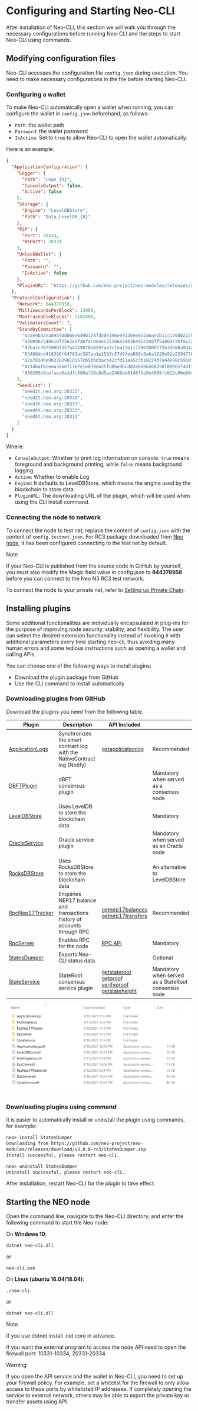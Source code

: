 # Configuring and Starting Neo-CLI 

After installation of Neo-CLI, this section we will walk you through the necessary configurations before running Neo-CLI and the steps to start Neo-CLI using commands. 

## Modifying configuration files

Neo-CLI accesses the configuration file `config.json`  during execution. You need to make necessary configurations in the file before starting Neo-CLI.

### Configuring a wallet

To make Neo-CLI automatically open a wallet when running, you can configure the wallet in  `config.json`  beforehand, as follows:

- `Path`: the wallet path
- `Password`: the wallet password
- `IsActive`: Set to `true` to allow Neo-CLI to open the wallet automatically.

Here is an example:

```json
{
  "ApplicationConfiguration": {
    "Logger": {
      "Path": "Logs_{0}",
      "ConsoleOutput": false,
      "Active": false
    },
    "Storage": {
      "Engine": "LevelDBStore",
      "Path": "Data_LevelDB_{0}"
    },
    "P2P": {
      "Port": 20333,
      "WsPort": 20334
    },
    "UnlockWallet": {
      "Path": "",
      "Password": "",
      "IsActive": false
    },
    "PluginURL": "https://github.com/neo-project/neo-modules/releases/download/v{1}/{0}.zip"
  },
  "ProtocolConfiguration": {
    "Network": 844378958,
    "MillisecondsPerBlock": 15000,
    "MaxTraceableBlocks": 2102400,
    "ValidatorsCount": 7,
    "StandbyCommittee": [
      "023e9b32ea89b94d066e649b124fd50e396ee91369e8e2a6ae1b11c170d022256d",
      "03009b7540e10f2562e5fd8fac9eaec25166a58b26e412348ff5a86927bfac22a2",
      "02ba2c70f5996f357a43198705859fae2cfea13e1172962800772b3d588a9d4abd",
      "03408dcd416396f64783ac587ea1e1593c57d9fea880c8a6a1920e92a259477806",
      "02a7834be9b32e2981d157cb5bbd3acb42cfd11ea5c3b10224d7a44e98c5910f1b",
      "0214baf0ceea3a66f17e7e1e839ea25fd8bed6cd82e6bb6e68250189065f44ff01",
      "030205e9cefaea5a1dfc580af20c8d5aa2468bb0148f1a5e4605fc622c80e604ba"
    ],
    "SeedList": [
      "seed1t.neo.org:20333",
      "seed2t.neo.org:20333",
      "seed3t.neo.org:20333",
      "seed4t.neo.org:20333",
      "seed5t.neo.org:20333"
    ]
  }
}
```

Where:

- `ConsoleOutput`: Whether to print log information on console. `true` means foreground and background printing, while `false` means background logging.
- `Active`: Whether to enable Log
- `Engine`: It defaults to LevelDBStore, which means the engine used by the blockchain to store data.
- `PluginURL`: The downloading URL of the plugin, which will be used when using the CLI install command.

### Connecting the node to network

To connect the node to test net, replace the content of `config.json` with the content of  `config.testnet.json`. For RC3 package downloaded from [Neo node](https://github.com/neo-project/neo-node/releases), it has been configured connecting to the test net by default.

> [!Note]
>
> If your Neo-CLI is published from the source code in GitHub by yourself, you must also modify the Magic field value in config.json to **844378958** before you can connect to the Neo N3 RC3 test network.

To connect the node to your private net, refer to [Setting up Private Chain](../../develop/network/private-chain/solo.md).

## Installing plugins

Some additional functionalities are individually encapsulated in plug-ins for the purpose of improving node security, stability, and flexibility. The user can select the desired extension functionality instead of invoking it with additional parameters every time starting neo-cli, thus avoiding many human errors and some tedious instructions such as opening a wallet and calling APIs. 

You can choose one of the following ways to install plugins:

- Download the plugin package from GitHub
- Use the CLI command to install automatically

### Downloading plugins from GitHub

Download the plugins you need from the following table.

<table class="table table-hover">
    <thead>
        <tr>
            <th style="width: 25%;">Plugin</th>
            <th style="width: 35%;">Description</th>
            <th style="width: 20%;">API Included</th>
            <th style="width: 20%;"></th>
        </tr>
    </thead>
    <tbody>
            <tr>
            <td><a
                    href="https://github.com/neo-project/neo-modules/releases/download/v3.0.0-rc3/ApplicationLogs.zip">ApplicationLogs</a>
            </td>
            <td>Synchronizes the smart contract log with the NativeContract log (Notify)</td>
            <td><a href="../../reference/rpc/latest-version/api/getapplicationlog.html">getapplicationlog</a></td>
            <td>Recommended</td>
        </tr>
          <tr>
            <td><a
                    href="https://github.com/neo-project/neo-modules/releases/download/v3.0.0-rc3/DBFTPlugin.zip">DBFTPlugin</a>
            </td>
            <td>dBFT consensus plugin</td>
            <td></td>
            <td>Mandatory when served as a consensus node</td>
        </tr>   
        <tr>
            <td><a
                    href="https://github.com/neo-project/neo-modules/releases/download/v3.0.0-rc3/LevelDBStore.zip">LevelDBStore</a>
            </td>
            <td>Uses LevelDB to store the blockchain data</td>
            <td></td>    
            <td>Mandatory</td>
        </tr>
             <tr>
            <td><a
                    href="https://github.com/neo-project/neo-modules/releases/download/v3.0.0-rc3/OracleService.zip">OracleService</a>
            </td>
            <td>Oracle service plugin</td>
            <td></td>
            <td>Mandatory when served as an Oracle node</td>
        </tr>
        <tr>
            <td><a
                    href="https://github.com/neo-project/neo-modules/releases/download/v3.0.0-rc3/RocksDBStore.zip">RocksDBStore</a>
            </td>
            <td>Uses RocksDBStore to store the blockchain data</td>
            <td></td>
            <td>An alternative to LevelDBStore</td>
        </tr>
                <tr>
            <td><a
                    href="https://github.com/neo-project/neo-modules/releases/download/v3.0.0-rc3/RpcNep17Tracker.zip">RpcNep17Tracker</a>
            </td>
            <td>Enquiries NEP17 balance and transactions history of accounts through RPC</td>
            <td><a href="../../reference/rpc/latest-version/api/getnep17balances.html">getnep17balances</a><br><a
                    href="../../reference/rpc/latest-version/api/getnep17transfers.html">getnep17transfers</a></td>
            <td>Recommended</td>
        </tr>
        <tr>
            <td><a
                    href="https://github.com/neo-project/neo-modules/releases/download/v3.0.0-rc3/RpcServer.zip">RpcServer</a>
            </td>
            <td>Enables RPC for the node</td>
            <td><a href="../../reference/rpc/latest-version/api.html"> RPC API </a></td>
            <td>Mandatory</td>
        </tr>
        <tr>
            <td><a
                    href="https://github.com/neo-project/neo-modules/releases/download/v3.0.0-rc3/StatesDumper.zip">StatesDumper</a>
            </td>
            <td>Exports Neo-CLI status data.</td>
            <td></td>
            <td>Optional</td>
        </tr>  
         <tr>
            <td><a
                    href="https://github.com/neo-project/neo-modules/releases/download/v3.0.0-rc3/StateService.zip">StateService</a>
            </td>
            <td>StateRoot consensus service plugin</td>
            <td><a href="../../reference/rpc/latest-version/api/getstateroot.html">getstateroot</a><br>
                <a href="../../reference/rpc/latest-version/api/getproof.html">getproof</a><br>
                <a href="../../reference/rpc/latest-version/api/verifyproof.html">verifyproof</a><br>
                <a href="../../reference/rpc/latest-version/api/getstateheight.html">getstateheight</a>
            </td>
            <td>Mandatory when served as a StateRoot consensus node</td>
        </tr>   
    </tbody>
</table>


![](../../../zh-cn/assets/PluginsForExchange.png)

### Downloading plugins using command

It is easier to automatically install or uninstall the plugin using commands, for example:

```
neo> install StatesDumper
Downloading from https://github.com/neo-project/neo-modules/releases/download/v3.0.0-rc3/StatesDumper.zip
Install successful, please restart neo-cli.
```

```
neo> uninstall StatesDumper
Uninstall successful, please restart neo-cli.
```

After installation, restart Neo-CLI for the plugin to take effect.

## Starting the NEO node

Open the command line, navigate to the Neo-CLI directory, and enter the following command to start the Neo node:

On **Windows 10**:

```
dotnet neo-cli.dll
```

or 

```
neo-cli.exe
```

On **Linux (ubuntu 16.04/18.04)**:

```
./neo-cli
```

or

```
dotnet neo-cli.dll
```

> [!Note]
>
> If you  use dotnet install .net core in advance.

If you want the external program to access the node API need to open the firewall port: 10331-10334, 20331-20334

> [!WARNING]
>
> If you open the API service and the wallet in Neo-CLI, you need to set up your firewall policy. For example, set a whitelist for the firewall to only allow access to these ports by whitelisted IP addresses. If completely opening the service to external network, others may be able to export the private key or transfer assets using API.